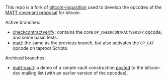 This repo is a fork of [bitcoin-inquisition](https://github.com/bitcoin-inquisition/bitcoin) used to develop the opcodes of the [MATT covenant proposal](https://merkle.fun/) for bitcoin.

Active branches:
- [checkcontractverify](https://github.com/bigspider/bitcoin-inquisition/tree/checkcontractverify): contains the core `OP_CHECKCONTRACTVERIFY` opcode, and some basic tests.
- [matt](https://github.com/bigspider/bitcoin-inquisition/tree/matt): the same as the previous branch, but also activates the `OP_CAT` opcode on taproot Scripts.

Archived branches:
- [matt-vault](https://github.com/bigspider/bitcoin-inquisition/tree/matt-vault): a demo of a simple vault construction [posted](https://lists.linuxfoundation.org/pipermail/bitcoin-dev/2023-April/021588.html) to the bitcoin-dev mailing list (with an earlier version of the opcodes).
